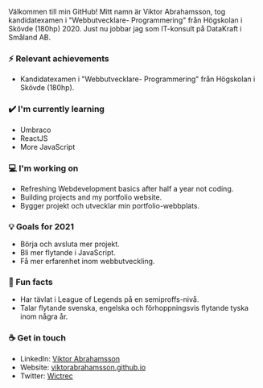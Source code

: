 Välkommen till min GitHub! Mitt namn är Viktor Abrahamsson, tog kandidatexamen i "Webbutvecklare- Programmering" från Högskolan i Skövde (180hp) 2020. Just nu jobbar jag som IT-konsult på DataKraft i Småland AB.

### ⚡ Relevant achievements
- Kandidatexamen i "Webbutvecklare- Programmering" från Högskolan i Skövde (180hp).

### ✔️ I'm currently learning
- Umbraco
- ReactJS
- More JavaScript

### 💻 I'm working on
- Refreshing Webdevelopment basics after half a year not coding.
- Building projects and my portfolio website. 
- Bygger projekt och utvecklar min portfolio-webbplats.

### 💡 Goals for 2021
- Börja och avsluta mer projekt.
- Bli mer flytande i JavaScript.
- Få mer erfarenhet inom webbutveckling.

### 🌴 Fun facts
- Har tävlat i League of Legends på en semiproffs-nivå.
- Talar flytande svenska, engelska och förhoppningsvis flytande tyska inom några år.

### ☕ Get in touch
- LinkedIn: <a href = "https://www.linkedin.com/in/viktor-abrahamsson-51ba091a1/">Viktor Abrahamsson</a>
- Website: <a href = "https://viktorabrahamsson.github.io/">viktorabrahamsson.github.io</a>
- Twitter: <a href = "https://twitter.com/Wictrec">Wictrec</a>
